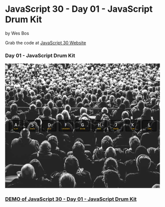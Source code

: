 # JavaScript 30  - Day 01 - JavaScript Drum Kit

by Wes Bos

Grab the code at [JavaScript 30 Website](http://www.javascript30.com)


### Day 01 - JavaScript Drum Kit

![JavaScript Drum Kit](https://github.com/DKMitt/javascript30/blob/master/Day-01-JavaScript-Drum-Kit/images/day-1.jpg)

### [DEMO of JavaScript 30  - Day 01 - JavaScript Drum Kit](http://www.dkmitt.com/mycoding/JavaScript30/Day-01-JavaScript-Drum-Kit/)
